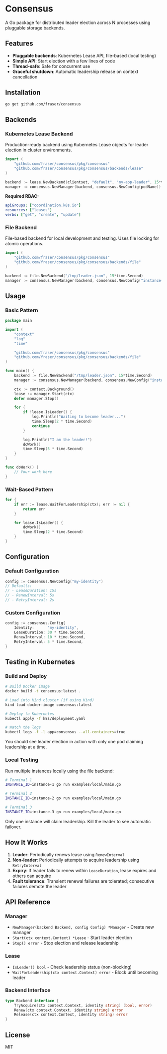 # Consensus

A Go package for distributed leader election across N processes using pluggable storage backends.

## Features

- **Pluggable backends**: Kubernetes Lease API, file-based (local testing)
- **Simple API**: Start election with a few lines of code
- **Thread-safe**: Safe for concurrent use
- **Graceful shutdown**: Automatic leadership release on context cancellation

## Installation

```bash
go get github.com/fraser/consensus
```

## Backends

### Kubernetes Lease Backend

Production-ready backend using Kubernetes Lease objects for leader election in cluster environments.

```go
import (
    "github.com/fraser/consensus/pkg/consensus"
    "github.com/fraser/consensus/pkg/consensus/backends/lease"
)

backend := lease.NewBackend(clientset, "default", "my-app-leader", 15*time.Second)
manager := consensus.NewManager(backend, consensus.NewConfig(podName))
```

**Required RBAC:**
```yaml
apiGroups: ["coordination.k8s.io"]
resources: ["leases"]
verbs: ["get", "create", "update"]
```

### File Backend

File-based backend for local development and testing. Uses file locking for atomic operations.

```go
import (
    "github.com/fraser/consensus/pkg/consensus"
    "github.com/fraser/consensus/pkg/consensus/backends/file"
)

backend := file.NewBackend("/tmp/leader.json", 15*time.Second)
manager := consensus.NewManager(backend, consensus.NewConfig("instance-1"))
```

## Usage

### Basic Pattern

```go
package main

import (
    "context"
    "log"
    "time"

    "github.com/fraser/consensus/pkg/consensus"
    "github.com/fraser/consensus/pkg/consensus/backends/file"
)

func main() {
    backend := file.NewBackend("/tmp/leader.json", 15*time.Second)
    manager := consensus.NewManager(backend, consensus.NewConfig("instance-1"))

    ctx := context.Background()
    lease := manager.Start(ctx)
    defer manager.Stop()

    for {
        if !lease.IsLeader() {
            log.Println("Waiting to become leader...")
            time.Sleep(2 * time.Second)
            continue
        }

        log.Println("I am the leader!")
        doWork()
        time.Sleep(5 * time.Second)
    }
}

func doWork() {
    // Your work here
}
```

### Wait-Based Pattern

```go
for {
    if err := lease.WaitForLeadership(ctx); err != nil {
        return err
    }

    for lease.IsLeader() {
        doWork()
        time.Sleep(2 * time.Second)
    }
}
```

## Configuration

### Default Configuration

```go
config := consensus.NewConfig("my-identity")
// Defaults:
// - LeaseDuration: 15s
// - RenewInterval: 5s
// - RetryInterval: 2s
```

### Custom Configuration

```go
config := consensus.Config{
    Identity:      "my-identity",
    LeaseDuration: 30 * time.Second,
    RenewInterval: 10 * time.Second,
    RetryInterval: 5 * time.Second,
}
```

## Testing in Kubernetes

### Build and Deploy

```bash
# Build Docker image
docker build -t consensus:latest .

# Load into Kind cluster (if using Kind)
kind load docker-image consensus:latest

# Deploy to Kubernetes
kubectl apply -f k8s/deployment.yaml

# Watch the logs
kubectl logs -f -l app=consensus --all-containers=true
```

You should see leader election in action with only one pod claiming leadership at a time.

### Local Testing

Run multiple instances locally using the file backend:

```bash
# Terminal 1
INSTANCE_ID=instance-1 go run examples/local/main.go

# Terminal 2
INSTANCE_ID=instance-2 go run examples/local/main.go

# Terminal 3
INSTANCE_ID=instance-3 go run examples/local/main.go
```

Only one instance will claim leadership. Kill the leader to see automatic failover.

## How It Works

1. **Leader**: Periodically renews lease using `RenewInterval`
2. **Non-leader**: Periodically attempts to acquire leadership using `RetryInterval`
3. **Expiry**: If leader fails to renew within `LeaseDuration`, lease expires and others can acquire
4. **Fault tolerance**: Transient renewal failures are tolerated; consecutive failures demote the leader

## API Reference

### Manager

- `NewManager(backend Backend, config Config) *Manager` - Create new manager
- `Start(ctx context.Context) *Lease` - Start leader election
- `Stop() error` - Stop election and release leadership

### Lease

- `IsLeader() bool` - Check leadership status (non-blocking)
- `WaitForLeadership(ctx context.Context) error` - Block until becoming leader

### Backend Interface

```go
type Backend interface {
    TryAcquire(ctx context.Context, identity string) (bool, error)
    Renew(ctx context.Context, identity string) error
    Release(ctx context.Context, identity string) error
}
```

## License

MIT
